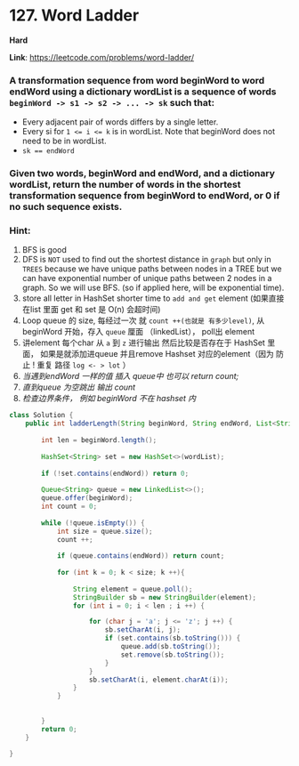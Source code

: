 # 127. Word Ladder

**Hard**

**Link**:  https://leetcode.com/problems/word-ladder/

### A transformation sequence from word beginWord to word endWord using a dictionary wordList is a sequence of words `beginWord -> s1 -> s2 -> ... -> sk` such that:

* Every adjacent pair of words differs by a single letter.
* Every si for `1 <= i <= k` is in wordList. Note that beginWord does not need to be in wordList.
* `sk == endWord`
  
### Given two words, beginWord and endWord, and a dictionary wordList, return the number of words in the shortest transformation sequence from beginWord to endWord, or 0 if no such sequence exists.

### Hint:
1. BFS is good
2. DFS is `NOT` used to find out the shortest distance in `graph` but only in `TREES` because we have unique paths between nodes in a TREE but we can have exponential number of unique paths between 2 nodes in a graph. So we will use BFS. (so if applied here, will be exponential time).
3. store all letter in HashSet shorter time to `add and get` element  (如果直接在list 里面 get 和 set 是 O(n) 会超时间)
4. Loop queue 的 size, 每经过一次 就 `count ++(也就是 有多少level)`, 从beginWord 开始，存入 `queue` 厘面 （linkedList）， poll出 element
5. 讲element 每个char 从 `a` 到 `z` 进行输出 然后比较是否存在于 HashSet 里面， 如果是就添加进queue 并且remove Hashset 对应的element（因为 防止 ! 重复 路径 `log <- > lot` ）
6. *当遇到endWord 一样的值 插入 queue中 也可以 return count;*
7. *直到queue 为空跳出 输出 count*
8. *检查边界条件， 例如 beginWord 不在 hashset 内*




```java
class Solution {
    public int ladderLength(String beginWord, String endWord, List<String> wordList) {
        
        int len = beginWord.length();
        
        HashSet<String> set = new HashSet<>(wordList);
        
        if (!set.contains(endWord)) return 0;
        
        Queue<String> queue = new LinkedList<>();
        queue.offer(beginWord);
        int count = 0;
        
        while (!queue.isEmpty()) {
            int size = queue.size();
            count ++;
            
            if (queue.contains(endWord)) return count;
            
            for (int k = 0; k < size; k ++){
                
                String element = queue.poll();
                StringBuilder sb = new StringBuilder(element);
                for (int i = 0; i < len ; i ++) {

                    for (char j = 'a'; j <= 'z'; j ++) {
                        sb.setCharAt(i, j);
                        if (set.contains(sb.toString())) {
                            queue.add(sb.toString());
                            set.remove(sb.toString());
                        }
                    }
                    sb.setCharAt(i, element.charAt(i));
                }
            }
            
            
        }
        return 0;
    }

}


```































